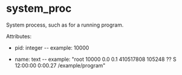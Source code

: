 # system_proc

System process, such as for a running program.

Attributes:

* pid: integer -- example: 10000
  
* name: text -- example: "root 10000 0.0 0.1 410517808 105248 ?? S 12:00:00 0:00.27 /example/program"

